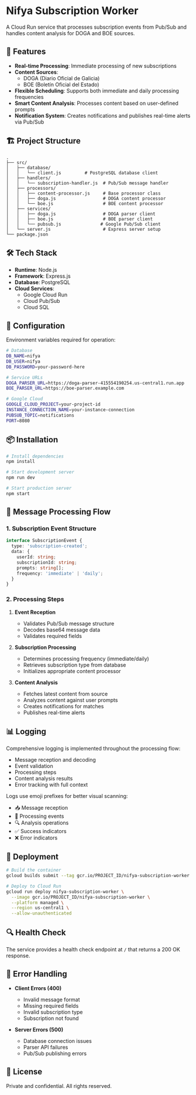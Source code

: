 # Nifya Subscription Worker

A Cloud Run service that processes subscription events from Pub/Sub and handles content analysis for DOGA and BOE sources.

## 🚀 Features

- **Real-time Processing**: Immediate processing of new subscriptions
- **Content Sources**:
  - DOGA (Diario Oficial de Galicia)
  - BOE (Boletín Oficial del Estado)
- **Flexible Scheduling**: Supports both immediate and daily processing frequencies
- **Smart Content Analysis**: Processes content based on user-defined prompts
- **Notification System**: Creates notifications and publishes real-time alerts via Pub/Sub

## 🏗 Project Structure

```
.
├── src/
│   ├── database/
│   │   └── client.js         # PostgreSQL database client
│   ├── handlers/
│   │   └── subscription-handler.js  # Pub/Sub message handler
│   ├── processors/
│   │   ├── content-processor.js     # Base processor class
│   │   ├── doga.js                  # DOGA content processor
│   │   └── boe.js                   # BOE content processor
│   ├── services/
│   │   ├── doga.js                  # DOGA parser client
│   │   ├── boe.js                   # BOE parser client
│   │   └── pubsub.js               # Google Pub/Sub client
│   └── server.js                    # Express server setup
└── package.json
```

## 🛠 Tech Stack

- **Runtime**: Node.js
- **Framework**: Express.js
- **Database**: PostgreSQL
- **Cloud Services**:
  - Google Cloud Run
  - Cloud Pub/Sub
  - Cloud SQL

## 🔧 Configuration

Environment variables required for operation:

```bash
# Database
DB_NAME=nifya
DB_USER=nifya
DB_PASSWORD=your-password-here

# Service URLs
DOGA_PARSER_URL=https://doga-parser-415554190254.us-central1.run.app
BOE_PARSER_URL=https://boe-parser.example.com

# Google Cloud
GOOGLE_CLOUD_PROJECT=your-project-id
INSTANCE_CONNECTION_NAME=your-instance-connection
PUBSUB_TOPIC=notifications
PORT=8080
```

## 📦 Installation

```bash
# Install dependencies
npm install

# Start development server
npm run dev

# Start production server
npm start
```

## 🔄 Message Processing Flow

### 1. Subscription Event Structure

```typescript
interface SubscriptionEvent {
  type: 'subscription-created';
  data: {
    userId: string;
    subscriptionId: string;
    prompts: string[];
    frequency: 'immediate' | 'daily';
  }
}
```

### 2. Processing Steps

1. **Event Reception**
   - Validates Pub/Sub message structure
   - Decodes base64 message data
   - Validates required fields

2. **Subscription Processing**
   - Determines processing frequency (immediate/daily)
   - Retrieves subscription type from database
   - Initializes appropriate content processor

3. **Content Analysis**
   - Fetches latest content from source
   - Analyzes content against user prompts
   - Creates notifications for matches
   - Publishes real-time alerts

## 📊 Logging

Comprehensive logging is implemented throughout the processing flow:

- Message reception and decoding
- Event validation
- Processing steps
- Content analysis results
- Error tracking with full context

Logs use emoji prefixes for better visual scanning:
- 📥 Message reception
- 🔄 Processing events
- 🔍 Analysis operations
- ✅ Success indicators
- ❌ Error indicators

## 🚀 Deployment

```bash
# Build the container
gcloud builds submit --tag gcr.io/PROJECT_ID/nifya-subscription-worker

# Deploy to Cloud Run
gcloud run deploy nifya-subscription-worker \
  --image gcr.io/PROJECT_ID/nifya-subscription-worker \
  --platform managed \
  --region us-central1 \
  --allow-unauthenticated
```

## 🔍 Health Check

The service provides a health check endpoint at `/` that returns a 200 OK response.

## 🐛 Error Handling

- **Client Errors (400)**
  - Invalid message format
  - Missing required fields
  - Invalid subscription type
  - Subscription not found

- **Server Errors (500)**
  - Database connection issues
  - Parser API failures
  - Pub/Sub publishing errors

## 📝 License

Private and confidential. All rights reserved.
